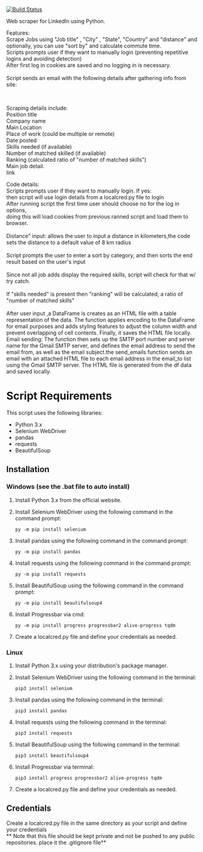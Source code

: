 [![Build Status](https://travis-ci.org/jgutierrezCSU/WebScrapperPython.svg?branch=master)](https://travis-ci.org/jgutierrezCSU/WebScrapperPython)

Web scraper for LinkedIn using Python.

Features: <br>
Scrape Jobs using "Job title" , "City" , "State", "Country" and "distance" and optionally, you can use "sort by" and calculate commute time.<br>
Scripts prompts user if they want to manually login (preventing repetitive logins and avoiding detection) <br>
After first log in cookies are saved and no logging in is necessary. <br>  
Script sends an email with the following details after gathering info from site:<br>

<br>

Scraping details include: <br>
Position title <br>
Company name <br>
Main Location <br>
Place of work (could be multiple or remote) <br>
Date posted <br>
Skills needed (if available) <br>
Number of matched skilled (if available) <br>
Ranking (calculated ratio of "number of matched skills") <br>
Main job detail. <br>
link <br>

Code details: <br>
Scripts prompts user if they want to manually login. If yes: <br>
then script will use login details from a localcred.py file to login <br>
After running script the first time user should choose no for the log in options, <br>
doing this will load cookies from previous ranned script and load them to browser. <br>
<br>
Distance" input: allows the user to input a distance in kilometers,the code sets the distance to a default value of 8 km radius<br>
<br>
Script prompts the user to enter a sort by category, and then sorts the end result based on the user's input<br>
<br>
Since not all job adds display the required skills, script will check for that w/ try catch. <br>
<br>
If "skills needed" is present then "ranking" will be calculated, a ratio of "number of matched skills"<br>
<br>
After user input ,a DataFrame is creates as an HTML file with a table representation of the data. The function applies encoding to the DataFrame for email purposes and adds styling features to adjust the column width and prevent overlapping of cell contents. Finally, it saves the HTML file locally.
<br>
Email sending: The function then sets up the SMTP port number and server name for the Gmail SMTP server, and defines the email address to send the email from, as well as the email subject.the send_emails function sends an email with an attached HTML file to each email address in the email_to list using the Gmail SMTP server. The HTML file is generated from the df data and saved locally.<br>

# Script Requirements

This script uses the following libraries:

- Python 3.x
- Selenium WebDriver
- pandas
- requests
- BeautifulSoup

## Installation

### Windows (see the .bat file to auto install)

1. Install Python 3.x from the official website.
2. Install Selenium WebDriver using the following command in the command prompt:

    ```
    py -m pip install selenium
    ```

3. Install pandas using the following command in the command prompt:

    ```
    py -m pip install pandas
    ```

4. Install requests using the following command in the command prompt:

    ```
    py -m pip install requests
    ```

5. Install BeautifulSoup using the following command in the command prompt:

    ```
    py -m pip install beautifulsoup4
    ```
6. Install Progressbar via cmd:

    ```
    py -m pip install progress progressbar2 alive-progress tqdm

7. Create a localcred.py file and define your credentials as needed.

### Linux

1. Install Python 3.x using your distribution's package manager.
2. Install Selenium WebDriver using the following command in the terminal:

    ```
    pip3 install selenium
    ```

3. Install pandas using the following command in the terminal:

    ```
    pip3 install pandas
    ```

4. Install requests using the following command in the terminal:

    ```
    pip3 install requests
    ```

5. Install BeautifulSoup using the following command in the terminal:

    ```
    pip3 install beautifulsoup4
    ```
6. Install Progressbar via terminal:

    ```
    pip3 install progress progressbar2 alive-progress tqdm
    ```
7. Create a localcred.py file and define your credentials as needed.

## Credentials

Create a localcred.py file in the same directory as your script and define your credentials
<br>
** Note that this file should be kept private and not be pushed to any public repositories.
place it the .gitignore file**



